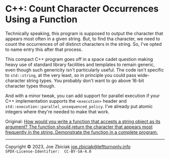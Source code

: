 # C++:  Count Character Occurrences Using a Function

Technically speaking, this program is supposed to output the character that
appears most often in a given string.  But, to find tha character, we need to
count the occurrences of _all_ distinct characters in the string.  So, I've
opted to name entry this after that process.

This compact C++ program goes off in a space cadet question making heavy use
of standard library facilities and templates to remain generic, even though
such genericity isn't particularly useful.  The code isn't specific to
`std::string`, at the very least, so in principle you could pass wide-character
string types.  You probably don't want to go above 16-bit character types
though.

And with a minor tweak, you can add support for parallel execution if your C++
implementation supports the `<execution>` header and
`std::execution::parallel_unsequenced_policy`.  I've already put atomic
integers where they're needed to make that work.

Original: [How would you write a function that accepts a string object as its argument? The function should return the character that appears most frequently in the string. Demonstrate the function in a complete program.](https://www.quora.com/How-would-you-write-a-function-that-accepts-a-string-object-as-its-argument-The-function-should-return-the-character-that-appears-most-frequently-in-the-string-Demonstrate-the-function-in-a-complete-program/answer/Joe-Zbiciak)

____

Copyright © 2023, Joe Zbiciak <joe.zbiciak@leftturnonly.info>  
`SPDX-License-Identifier:  CC-BY-SA-4.0`

